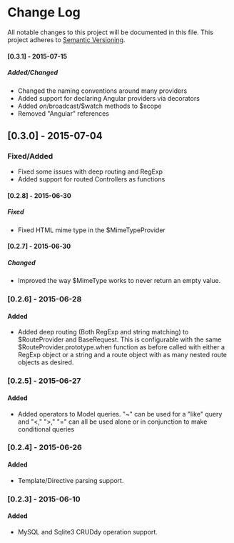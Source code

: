 # Change Log
All notable changes to this project will be documented in this file.
This project adheres to [Semantic Versioning](http://semver.org/).

#### [0.3.1] - 2015-07-15
##### Added/Changed
- Changed the naming conventions around many providers
- Added support for declaring Angular providers via decorators
- Added $on/$broadcast/$watch methods to $scope
- Removed "Angular" references

## [0.3.0] - 2015-07-04
### Fixed/Added
- Fixed some issues with deep routing and RegExp
- Added support for routed Controllers as functions

#### [0.2.8] - 2015-06-30
##### Fixed
- Fixed HTML mime type in the $MimeTypeProvider

#### [0.2.7] - 2015-06-30
##### Changed
- Improved the way $MimeType works to never return an empty value.

### [0.2.6] - 2015-06-28
#### Added
- Added deep routing (Both RegExp and string matching) to $RouteProvider and BaseRequest. This is configurable with the same  $RouteProvider.prototype.when function as before called with either a RegExp object or a string and a route object with as many nested route objects as desired.

### [0.2.5] - 2015-06-27
#### Added
- Added operators to Model queries. "~" can be used for a "like" query and "<," ">," "=" can all be used alone or in conjunction to make conditional queries

### [0.2.4] - 2015-06-26
#### Added
- Template/Directive parsing support.

### [0.2.3] - 2015-06-10
#### Added
- MySQL and Sqlite3 CRUDdy operation support.
